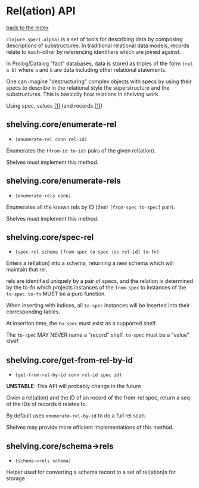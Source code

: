 # Rel(ation) API

[back to the index](/README.md#usage)

`clojure.spec(.alpha)` is a set of tools for describing data by composing descriptions of
substructures. In traditional relational data models, records relate to each-other by referencing
identifiers which are joined against.

In Prolog/Datalog "fact" databases, data is stored as triples of the form `(rel a b)` where `a` and
`b` are data including other relational statements.

One can imagine "destructuring" complex objects with specs by using their specs to describe in the
relational style the superstructure and the substructures. This is basically how relations in
shelving work.

Using spec, values [[1]](/docs/schema.md#values) (and records [[1]](/docs/schema.md#records))

## shelving.core/enumerate-rel
 - `(enumerate-rel conn rel-id)`

Enumerates the `(from-id to-id)` pairs of the given rel(ation).

Shelves must implement this method.

## shelving.core/enumerate-rels
 - `(enumerate-rels conn)`

Enumerates all the known rels by ID (their `[from-spec to-spec]` pair).

Shelves must implement this method.

## shelving.core/spec-rel
 - `(spec-rel schema [from-spec to-spec :as rel-id] to-fn)`

Enters a rel(ation) into a schema, returning a new schema which will maintain that rel.

rels are identified uniquely by a pair of specs, and the relation is determined by the to-fn which projects instances of the `from-spec` to instances of the `to-spec`. `to-fn` MUST be a pure function.

When inserting with indices, all `to-spec` instances will be inserted into their corresponding tables.

At insertion time, the `to-spec` must exist as a supported shelf.

The `to-spec` MAY NEVER name a "record" shelf. `to-spec` must be a "value" shelf.

## shelving.core/get-from-rel-by-id
 - `(get-from-rel-by-id conn rel-id spec id)`

**UNSTABLE**: This API will probably change in the future

Given a rel(ation) and the ID of an record of the from-rel spec, return a seq of the IDs of records it relates to.

By default uses `enumerate-rel-by-id` to do a full rel scan.

Shelves may provide more efficient implementations of this method.

## shelving.core/schema->rels
 - `(schema->rels schema)`

Helper used for converting a schema record to a set of rel(ation)s for storage.
